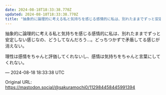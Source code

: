 ```yaml
---
date: 2024-08-18T18:33:38.770Z
updated: 2024-08-18T18:33:38.770Z
title: "抽象的に論理的に考える私と気持ちを感じる感情的に私は、別れたままでずっと安定しな[...]"
---
```


<p>抽象的に論理的に考える私と気持ちを感じる感情的に私は、別れたままでずっと安定しない感じなの、どうしてなんだろう…。どっちつかずで矛盾してる感じが消えない。</p><p>理性は感情をちゃんと評価してくれないし、感情は気持ちをちゃんと言葉にしてくれない。</p>

&mdash; 2024-08-18 18:33:38 UTC

Original URL: https://mastodon.social/@sakuramochi0/112984458445991394
